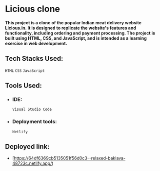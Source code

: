  # Licious clone

#### This project is a clone of the popular Indian meat delivery website Licious.in. It is designed to replicate the website's features and functionality, including ordering and payment processing. The project is built using HTML, CSS, and JavaScript, and is intended as a learning exercise in web development.
## Tech Stacks Used: 
  `HTML` `CSS` `JavaScript`

## Tools Used:
 - ### IDE:
    `Visual Studio Code` 

 - ### Deployment tools:
    `Netlify`

## Deployed link:
- [https://64df6369cb5135051f56d0c3--relaxed-baklava-48723c.netlify.app/)
